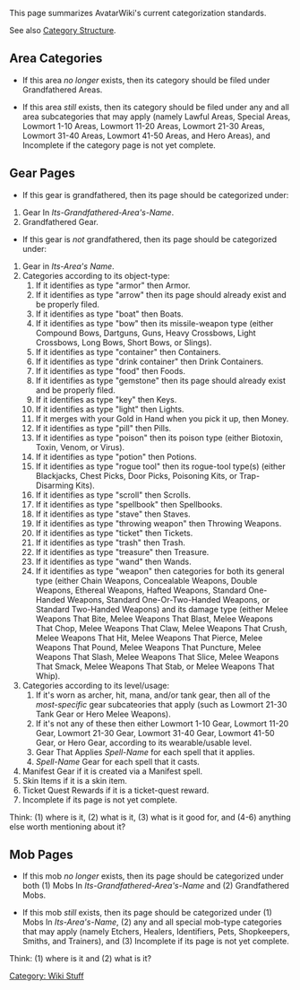 This page summarizes AvatarWiki's current categorization standards.

See also [Category Structure](Category_Structure "wikilink").

## Area Categories

-   If this area *no longer* exists, then its category should be filed
    under Grandfathered Areas.

<!-- -->

-   If this area *still* exists, then its category should be filed under
    any and all area subcategories that may apply (namely Lawful Areas,
    Special Areas, Lowmort 1-10 Areas, Lowmort 11-20 Areas, Lowmort
    21-30 Areas, Lowmort 31-40 Areas, Lowmort 41-50 Areas, and Hero
    Areas), and Incomplete if the category page is not yet complete.

## Gear Pages

-   If this gear is grandfathered, then its page should be categorized
    under:

1.  Gear In *Its-Grandfathered-Area's-Name*.
2.  Grandfathered Gear.

-   If this gear is *not* grandfathered, then its page should be
    categorized under:

1.  Gear in *Its-Area's Name*.
2.  Categories according to its object-type:
    1.  If it identifies as type "armor" then Armor.
    2.  If it identifies as type "arrow" then its page should already
        exist and be properly filed.
    3.  If it identifies as type "boat" then Boats.
    4.  If it identifies as type "bow" then its missile-weapon type
        (either Compound Bows, Dartguns, Guns, Heavy Crossbows, Light
        Crossbows, Long Bows, Short Bows, or Slings).
    5.  If it identifies as type "container" then Containers.
    6.  If it identifies as type "drink container" then Drink
        Containers.
    7.  If it identifies as type "food" then Foods.
    8.  If it identifies as type "gemstone" then its page should already
        exist and be properly filed.
    9.  If it identifies as type "key" then Keys.
    10. If it identifies as type "light" then Lights.
    11. If it merges with your Gold in Hand when you pick it up, then
        Money.
    12. If it identifies as type "pill" then Pills.
    13. If it identifies as type "poison" then its poison type (either
        Biotoxin, Toxin, Venom, or Virus).
    14. If it identifies as type "potion" then Potions.
    15. If it identifies as type "rogue tool" then its rogue-tool
        type(s) (either Blackjacks, Chest Picks, Door Picks, Poisoning
        Kits, or Trap-Disarming Kits).
    16. If it identifies as type "scroll" then Scrolls.
    17. If it identifies as type "spellbook" then Spellbooks.
    18. If it identifies as type "stave" then Staves.
    19. If it identifies as type "throwing weapon" then Throwing
        Weapons.
    20. If it identifies as type "ticket" then Tickets.
    21. If it identifies as type "trash" then Trash.
    22. If it identifies as type "treasure" then Treasure.
    23. If it identifies as type "wand" then Wands.
    24. If it identifies as type "weapon" then categories for both its
        general type (either Chain Weapons, Concealable Weapons, Double
        Weapons, Ethereal Weapons, Hafted Weapons, Standard One-Handed
        Weapons, Standard One-Or-Two-Handed Weapons, or Standard
        Two-Handed Weapons) and its damage type (either Melee Weapons
        That Bite, Melee Weapons That Blast, Melee Weapons That Chop,
        Melee Weapons That Claw, Melee Weapons That Crush, Melee Weapons
        That Hit, Melee Weapons That Pierce, Melee Weapons That Pound,
        Melee Weapons That Puncture, Melee Weapons That Slash, Melee
        Weapons That Slice, Melee Weapons That Smack, Melee Weapons That
        Stab, or Melee Weapons That Whip).
3.  Categories according to its level/usage:
    1.  If it's worn as archer, hit, mana, and/or tank gear, then all of
        the *most-specific* gear subcateories that apply (such as
        Lowmort 21-30 Tank Gear or Hero Melee Weapons).
    2.  If it's not any of these then either Lowmort 1-10 Gear, Lowmort
        11-20 Gear, Lowmort 21-30 Gear, Lowmort 31-40 Gear, Lowmort
        41-50 Gear, or Hero Gear, according to its wearable/usable
        level.
    3.  Gear That Applies *Spell-Name* for each spell that it applies.
    4.  *Spell-Name* Gear for each spell that it casts.
4.  Manifest Gear if it is created via a Manifest spell.
5.  Skin Items if it is a skin item.
6.  Ticket Quest Rewards if it is a ticket-quest reward.
7.  Incomplete if its page is not yet complete.

Think: (1) where is it, (2) what is it, (3) what is it good for, and
(4-6) anything else worth mentioning about it?

## Mob Pages

-   If this mob *no longer* exists, then its page should be categorized
    under both (1) Mobs In *Its-Grandfathered-Area's-Name* and (2)
    Grandfathered Mobs.

<!-- -->

-   If this mob *still* exists, then its page should be categorized
    under (1) Mobs In *Its-Area's-Name*, (2) any and all special
    mob-type categories that may apply (namely Etchers, Healers,
    Identifiers, Pets, Shopkeepers, Smiths, and Trainers), and (3)
    Incomplete if its page is not yet complete.

Think: (1) where is it and (2) what is it?

[Category: Wiki Stuff](Category:_Wiki_Stuff "wikilink")
